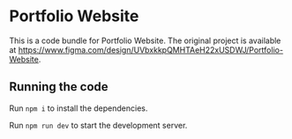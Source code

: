 
  # Portfolio Website

  This is a code bundle for Portfolio Website. The original project is available at https://www.figma.com/design/UVbxkkpQMHTAeH22xUSDWJ/Portfolio-Website.

  ## Running the code

  Run `npm i` to install the dependencies.

  Run `npm run dev` to start the development server.
  